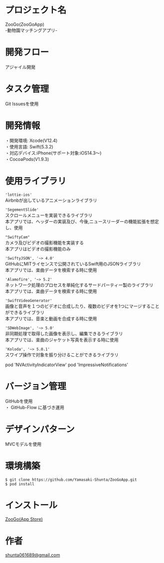 # プロジェクト名
ZooGo(ZooGoApp)  
-動物園マッチングアプリ-

# 開発フロー
アジャイル開発

# タスク管理
Git Issuesを使用

# 開発情報
・開発環境: Xcode(V12.4)  
・使用言語: Swift(5.3.2)  
・対応デバイス:iPhone(サポート対象:iOS14.3〜)  
・CocoaPods(V1.9.3)

# 使用ライブラリ  
`` 'lottie-ios' ``   
 Airbnbが出しているアニメーションライブラリ  
 
`` 'SegementSlide' ``   
スクロールメニューを実装できるライブラリ  
本アプリでは、ヘッダーの実装及び、今後,ニュースリーダーの機能拡張を想定し、使用  

`` "SwiftyCam" ``   
カメラ及びビデオの撮影機能を実装する  
本アプリはビデオの撮影機能のみ  

`` 'SwiftyJSON', '~> 4.0' ``  
GitHubにMITライセンスで公開されているSwift用のJSONライブラリ  
本アプリでは、楽曲データを検索する時に使用  

`` 'Alamofire', '~> 5.2' ``  
ネットワーク処理のプロセスを単純化するサードパーティー製のライブラリ  
本アプリでは、楽曲データを検索する時に使用  

`` 'SwiftVideoGenerator' ``  
画像と音声を１つのビデオに合成したり、複数のビデオを1つにマージすることができるライブラリ  
本アプリでは、音楽と動画を合成する時に使用  

`` 'SDWebImage', '~> 5.0' ``   
非同期処理で取得した画像を表示し、編集できるライブラリ  
本アプリでは、楽曲のジャケット写真を表示する時に使用  

`` 'Koloda', '~> 5.0.1' ``  
スワイプ操作で対象を振り分けることができるライブラリ  

pod 'NVActivityIndicatorView'
pod 'ImpressiveNotifications'

# バージョン管理
GitHubを使用  
・ GitHub-Flow に基づき運用

# デザインパターン
MVCモデルを使用

# 環境構築
`` $ git clone https://github.com/Yamasaki-Shunta/ZooGoApp.git ``  
`` $ pod install ``

# インストール
[ZooGo(App Store)](https://apps.apple.com/jp/app/zoogo/id1552154924)

# 作者
shunta061689@gmail.com
